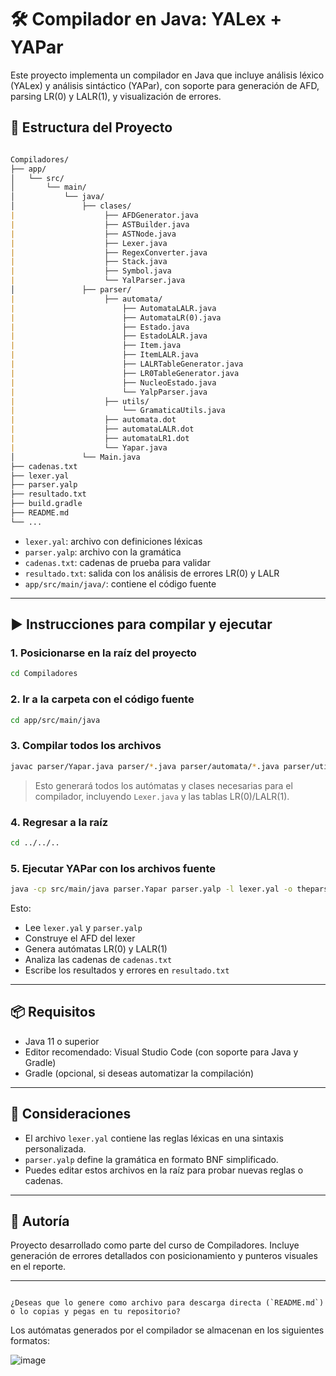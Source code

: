 # 🛠️ Compilador en Java: YALex + YAPar

Este proyecto implementa un compilador en Java que incluye análisis léxico (YALex) y análisis sintáctico (YAPar), con soporte para generación de AFD, parsing LR(0) y LALR(1), y visualización de errores.

## 📁 Estructura del Proyecto

```markdown

Compiladores/
├── app/
│   └── src/
│       └── main/
│           └── java/
│               ├── clases/
|                    ├── AFDGenerator.java
|                    ├── ASTBuilder.java
|                    ├── ASTNode.java
|                    ├── Lexer.java
|                    ├── RegexConverter.java
|                    ├── Stack.java
|                    ├── Symbol.java
|                    └── YalParser.java
│               ├── parser/
|                    ├── automata/
|                        ├── AutomataLALR.java
|                        ├── AutomataLR(0).java
|                        ├── Estado.java
|                        ├── EstadoLALR.java
|                        ├── Item.java
|                        ├── ItemLALR.java
|                        ├── LALRTableGenerator.java
|                        ├── LR0TableGenerator.java
|                        ├── NucleoEstado.java
|                        └── YalpParser.java
|                    ├── utils/
|                        └── GramaticaUtils.java
|                    ├── automata.dot
|                    ├── automataLALR.dot
|                    ├── automataLR1.dot
|                    └── Yapar.java
│               └── Main.java
├── cadenas.txt
├── lexer.yal
├── parser.yalp
├── resultado.txt
├── build.gradle
├── README.md
└── ...

````

- `lexer.yal`: archivo con definiciones léxicas
- `parser.yalp`: archivo con la gramática
- `cadenas.txt`: cadenas de prueba para validar
- `resultado.txt`: salida con los análisis de errores LR(0) y LALR
- `app/src/main/java/`: contiene el código fuente

---

## ▶️ Instrucciones para compilar y ejecutar

### 1. Posicionarse en la raíz del proyecto

```bash
cd Compiladores
````

### 2. Ir a la carpeta con el código fuente

```bash
cd app/src/main/java
```

### 3. Compilar todos los archivos

```bash
javac parser/Yapar.java parser/*.java parser/automata/*.java parser/utils/*.java clases/*.java
```

> Esto generará todos los autómatas y clases necesarias para el compilador, incluyendo `Lexer.java` y las tablas LR(0)/LALR(1).

### 4. Regresar a la raíz

```bash
cd ../../..
```

### 5. Ejecutar YAPar con los archivos fuente

```bash
java -cp src/main/java parser.Yapar parser.yalp -l lexer.yal -o theparser
```

Esto:

* Lee `lexer.yal` y `parser.yalp`
* Construye el AFD del lexer
* Genera autómatas LR(0) y LALR(1)
* Analiza las cadenas de `cadenas.txt`
* Escribe los resultados y errores en `resultado.txt`

---

## 📦 Requisitos

* Java 11 o superior
* Editor recomendado: Visual Studio Code (con soporte para Java y Gradle)
* Gradle (opcional, si deseas automatizar la compilación)

---

## 🧠 Consideraciones

* El archivo `lexer.yal` contiene las reglas léxicas en una sintaxis personalizada.
* `parser.yalp` define la gramática en formato BNF simplificado.
* Puedes editar estos archivos en la raíz para probar nuevas reglas o cadenas.

---

## 📌 Autoría

Proyecto desarrollado como parte del curso de Compiladores. Incluye generación de errores detallados con posicionamiento y punteros visuales en el reporte.

---

```

¿Deseas que lo genere como archivo para descarga directa (`README.md`) o lo copias y pegas en tu repositorio?
```


Los autómatas generados por el compilador se almacenan en los siguientes formatos:

![image](https://github.com/user-attachments/assets/41b3ff19-ce11-4021-a8ad-c64bb058d891)
